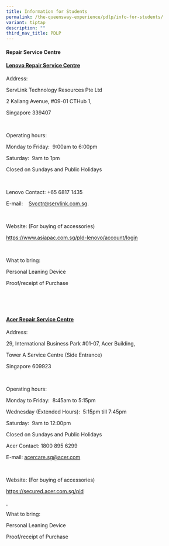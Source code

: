 ```yaml
---
title: Information for Students
permalink: /the-queensway-experience/pdlp/info-for-students/
variant: tiptap
description: ""
third_nav_title: PDLP
---
```

<p></p>
<h4>Repair Service Centre</h4>
<h4><strong><u>Lenovo Repair Service Centre</u></strong></h4>
<p>Address:</p>
<p>ServLink Technology Resources Pte Ltd</p>
<p>2 Kallang Avenue, #09-01 CTHub 1,</p>
<p>Singapore 339407</p>
<p>&nbsp;</p>
<p>Operating hours:</p>
<p>Monday to Friday:&nbsp; 9:00am to 6:00pm</p>
<p>Saturday:&nbsp; 9am to 1pm</p>
<p>Closed on Sundays and Public Holidays</p>
<p>&nbsp;</p>
<p>Lenovo Contact: +65 6817 1435</p>
<p>E-mail:&nbsp;&nbsp;&nbsp; <a href="svcctr@servlink.com.sg" rel="noopener noreferrer nofollow" target="_blank">Svcctr@servlink.com.sg</a>.&nbsp;</p>
<p>&nbsp;</p>
<p>Website: (For buying of accessories)</p>
<p><a href="https://www.asiapac.com.sg/pld-lenovo/account/login" rel="noopener noreferrer nofollow" target="_blank">https://www.asiapac.com.sg/pld-lenovo/account/login</a>
</p>
<p>&nbsp;</p>
<p>What to bring:</p>
<p>Personal Leaning Device</p>
<p>Proof/receipt of Purchase</p>
<p>&nbsp;</p>
<p>&nbsp;</p>
<h4><strong><u>Acer Repair Service Centre</u></strong></h4>
<p>Address:</p>
<p>29, International Business Park #01-07, Acer Building,</p>
<p>Tower A Service Centre (Side Entrance)</p>
<p>Singapore 609923</p>
<p>&nbsp;</p>
<p>Operating hours:</p>
<p>Monday to Friday:&nbsp; 8:45am to 5:15pm</p>
<p>Wednesday (Extended Hours):&nbsp; 5:15pm till 7:45pm</p>
<p>Saturday:&nbsp; 9am to 12:00pm</p>
<p>Closed on Sundays and Public Holidays</p>
<p>Acer Contact: 1800 895 6299</p>
<p>E-mail: <a href="acercare.sg@acer.com" rel="noopener noreferrer nofollow" target="_blank">acercare.sg@acer.com</a>
</p>
<p>&nbsp;</p>
<p>Website: (For buying of accessories)</p>
<p><a href="https://secured.acer.com.sg/pld" rel="noopener noreferrer nofollow" target="_blank">https://secured.acer.com.sg/pld</a>
</p>
<p><u>&nbsp;</u>
</p>
<p>What to bring:</p>
<p>Personal Leaning Device</p>
<p>Proof/receipt of Purchase</p>
<p></p>
<p></p>
<h4></h4>
<p></p>